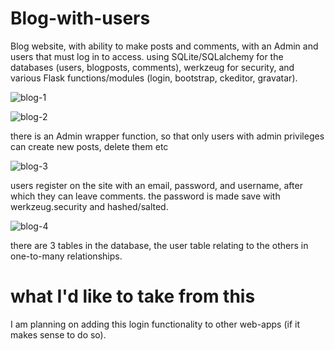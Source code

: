 # Blog-with-users
Blog website, with ability to make posts and comments, with an Admin and users that must log in to access.
using SQLite/SQLalchemy for the databases (users, blogposts, comments), werkzeug for security, and various Flask functions/modules (login, bootstrap, ckeditor, gravatar).

![blog-1](https://github.com/HarryPilgrim/Blog-with-users/assets/76102114/2ca9b4da-bf71-4e9f-99a4-ea7a7e813b27)


![blog-2](https://github.com/HarryPilgrim/Blog-with-users/assets/76102114/5e265b51-5650-402b-9d99-ba40dc13644e)

there is an Admin wrapper function, so that only users with admin privileges can create new posts, delete them etc

![blog-3](https://github.com/HarryPilgrim/Blog-with-users/assets/76102114/af776cfa-23e7-4437-9a4b-06467d6e3dfd)


users register on the site with an email, password, and username, after which they can leave comments.
the password is made save with werkzeug.security and hashed/salted.

![blog-4](https://github.com/HarryPilgrim/Blog-with-users/assets/76102114/9094583c-129f-46bf-83a0-8f5e612fc7f4)

there are 3 tables in the database, the user table relating to the others in one-to-many relationships.


# what I'd like to take from this

I am planning on adding this login functionality to other web-apps (if it makes sense to do so).
